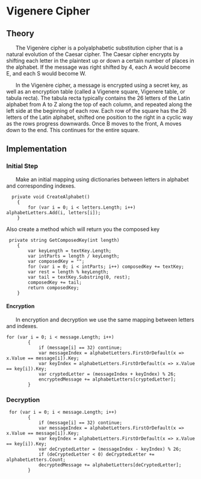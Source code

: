 # Vigenere Cipher

## Theory
&ensp;&ensp;&ensp; The Vigenère cipher is a polyalphabetic substitution cipher that is a natural evolution of the Caesar cipher. The Caesar cipher encrypts by shifting each letter in the plaintext up or down a certain number of places in the alphabet. If the message was right shifted by 4, each A would become E, and each S would become W.

&ensp;&ensp;&ensp; In the Vigenère cipher, a message is encrypted using a secret key, as well as an encryption table (called a Vigenere square, Vigenere table, or tabula recta). The tabula recta typically contains the 26 letters of the Latin alphabet from A to Z along the top of each column, and repeated along the left side at the beginning of each row. Each row of the square has the 26 letters of the Latin alphabet, shifted one position to the right in a cyclic way as the rows progress downwards. Once B moves to the front, A moves down to the end. This continues for the entire square.

## Implementation

### Initial Step
&ensp;&ensp;&ensp; Make an initial mapping using dictionaries between letters in alphabet and corresponding indexes.
```
  private void CreateAlphabet()
    {
        for (var i = 0; i < letters.Length; i++) alphabetLetters.Add(i, letters[i]);
    }
```
Also create a method which will return you the composed key
```
 private string GetComposedKey(int length)
    {
        var keyLength = textKey.Length;
        var intParts = length / keyLength;
        var composedKey = "";
        for (var i = 0; i < intParts; i++) composedKey += textKey;
        var rest = length % keyLength;
        var tail = textKey.Substring(0, rest);
        composedKey += tail;
        return composedKey;
    }
```

#### Encryption
&ensp;&ensp;&ensp;  In encryption and decryption we use the same mapping between letters and indexes.
```
for (var i = 0; i < message.Length; i++)
        {
            if (message[i] == 32) continue;
            var messageIndex = alphabetLetters.FirstOrDefault(x => x.Value == message[i]).Key;
            var keyIndex = alphabetLetters.FirstOrDefault(x => x.Value == key[i]).Key;
            var cryptedLetter = (messageIndex + keyIndex) % 26;
            encryptedMessage += alphabetLetters[cryptedLetter];
        }
```

### Decryption

```
 for (var i = 0; i < message.Length; i++)
        {
            if (message[i] == 32) continue;
            var messageIndex = alphabetLetters.FirstOrDefault(x => x.Value == message[i]).Key;
            var keyIndex = alphabetLetters.FirstOrDefault(x => x.Value == key[i]).Key;
            var deCryptedLetter = (messageIndex - keyIndex) % 26;
            if (deCryptedLetter < 0) deCryptedLetter += alphabetLetters.Count;
            decryptedMessage += alphabetLetters[deCryptedLetter];
        }
```
